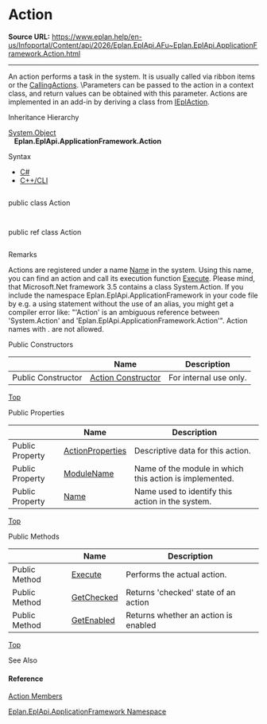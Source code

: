 # Action

**Source URL:** https://www.eplan.help/en-us/Infoportal/Content/api/2026/Eplan.EplApi.AFu~Eplan.EplApi.ApplicationFramework.Action.html

---

An action performs a task in the system. It is usually called via ribbon items or the [CallingActions](CallingActions.html). \Parameters can be passed to the action in a context class, and return values can be obtained with this parameter. Actions are implemented in an add-in by deriving a class from [IEplAction](Eplan.EplApi.AFu~Eplan.EplApi.ApplicationFramework.IEplAction.html).

Inheritance Hierarchy

[System.Object](#)  
   **Eplan.EplApi.ApplicationFramework.Action**

Syntax

- [C#](#i-syntax-CS)
- [C++/CLI](#i-syntax-CPP2005)

```
```
public class Action
```
```

```
```
public ref class Action
```
```

Remarks

Actions are registered under a name [Name](Eplan.EplApi.AFu~Eplan.EplApi.ApplicationFramework.Action~Name.html) in the system. Using this name, you can find an action and call its execution function [Execute](Eplan.EplApi.AFu~Eplan.EplApi.ApplicationFramework.Action~Execute.html). Please mind, that Microsoft.Net framework 3.5 contains a class System.Action. If you include the namespace Eplan.EplApi.ApplicationFramework in your code file by e.g. a using statement without the use of an alias, you might get a compiler error like: "'Action' is an ambiguous reference between 'System.Action' and 'Eplan.EplApi.ApplicationFramework.Action'". Action names with . are not allowed.



Public Constructors

|  | Name | Description |
| --- | --- | --- |
| Public Constructor | [Action Constructor](Eplan.EplApi.AFu~Eplan.EplApi.ApplicationFramework.Action~_ctor(AfAction).html) | For internal use only. |

[Top](#top)



Public Properties

|  | Name | Description |
| --- | --- | --- |
| Public Property | [ActionProperties](Eplan.EplApi.AFu~Eplan.EplApi.ApplicationFramework.Action~ActionProperties.html) | Descriptive data for this action. |
| Public Property | [ModuleName](Eplan.EplApi.AFu~Eplan.EplApi.ApplicationFramework.Action~ModuleName.html) | Name of the module in which this action is implemented. |
| Public Property | [Name](Eplan.EplApi.AFu~Eplan.EplApi.ApplicationFramework.Action~Name.html) | Name used to identify this action in the system. |

[Top](#top)

Public Methods

|  | Name | Description |
| --- | --- | --- |
| Public Method | [Execute](Eplan.EplApi.AFu~Eplan.EplApi.ApplicationFramework.Action~Execute.html) | Performs the actual action. |
| Public Method | [GetChecked](Eplan.EplApi.AFu~Eplan.EplApi.ApplicationFramework.Action~GetChecked.html) | Returns 'checked' state of an action |
| Public Method | [GetEnabled](Eplan.EplApi.AFu~Eplan.EplApi.ApplicationFramework.Action~GetEnabled.html) | Returns whether an action is enabled |

[Top](#top)




See Also

#### Reference

[Action Members](Eplan.EplApi.AFu~Eplan.EplApi.ApplicationFramework.Action_members.html)
  
[Eplan.EplApi.ApplicationFramework Namespace](Eplan.EplApi.AFu~Eplan.EplApi.ApplicationFramework_namespace.html)